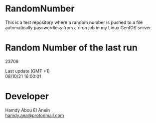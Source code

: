 # RandomNumber    
This is a test repository where a random number is pushed to a file automatically passwordless from a cron job in my Linux CentOS server    
# Random Number of the last run   
23706
      
Last update (GMT +1)    
08/10/21 16:00:01
# Developer    
Hamdy Abou El Anein   
hamdy.aea@protonmail.com
